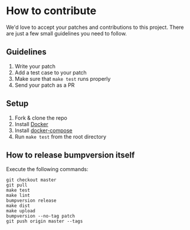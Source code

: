# How to contribute

We'd love to accept your patches and contributions to this project. There are just a few small guidelines you need to follow.

## Guidelines
1. Write your patch
1. Add a test case to your patch
1. Make sure that `make test` runs properly
1. Send your patch as a PR

## Setup

1. Fork & clone the repo
1. Install [Docker](https://docs.docker.com/install/)
1. Install [docker-compose](https://docs.docker.com/compose/install/)
1. Run `make test` from the root directory


## How to release bumpversion itself

Execute the following commands:

    git checkout master
    git pull
    make test
    make lint
    bumpversion release
    make dist
    make upload
    bumpversion --no-tag patch
    git push origin master --tags
